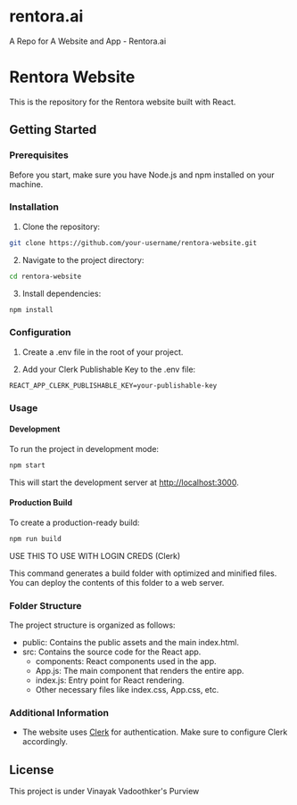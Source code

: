 # rentora.ai
A Repo for A Website and App - Rentora.ai


# Rentora Website

This is the repository for the Rentora website built with React.

## Getting Started

### Prerequisites

Before you start, make sure you have Node.js and npm installed on your machine.

### Installation

1. Clone the repository:

```bash
git clone https://github.com/your-username/rentora-website.git
```

2. Navigate to the project directory:

```bash
cd rentora-website
```

3. Install dependencies:

```bash
npm install
```

### Configuration

1. Create a .env file in the root of your project.

2. Add your Clerk Publishable Key to the .env file:

```env
REACT_APP_CLERK_PUBLISHABLE_KEY=your-publishable-key
```

### Usage

#### Development

To run the project in development mode:

```bash
npm start
```

This will start the development server at [http://localhost:3000](http://localhost:3000).

#### Production Build

To create a production-ready build:

```bash
npm run build
```
USE THIS TO USE WITH LOGIN CREDS (Clerk)

This command generates a build folder with optimized and minified files. You can deploy the contents of this folder to a web server.

### Folder Structure

The project structure is organized as follows:

- public: Contains the public assets and the main index.html.
- src: Contains the source code for the React app.
  - components: React components used in the app.
  - App.js: The main component that renders the entire app.
  - index.js: Entry point for React rendering.
  - Other necessary files like index.css, App.css, etc.

### Additional Information

- The website uses [Clerk](https://docs.clerk.dev/) for authentication. Make sure to configure Clerk accordingly.

## License

This project is under Vinayak Vadoothker's Purview
